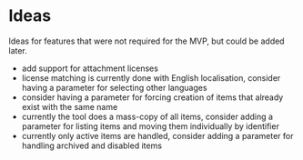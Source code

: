# Ideas
Ideas for features that were not required for the MVP, but could be added later.

- add support for attachment licenses
- license matching is currently done with English localisation, consider having a parameter for selecting other languages
- consider having a parameter for forcing creation of items that already exist with the same name
- currently the tool does a mass-copy of all items, consider adding a parameter for listing items and moving them individually by identifier
- currently only active items are handled, consider adding a parameter for handling archived and disabled items
